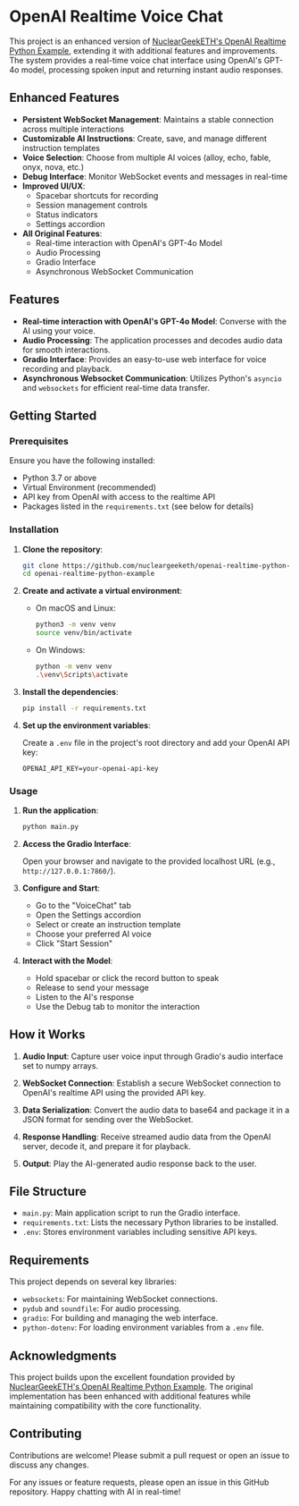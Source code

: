 # OpenAI Realtime Voice Chat

This project is an enhanced version of [NuclearGeekETH's OpenAI Realtime Python Example](https://github.com/nucleargeeketh/openai-realtime-python-example), extending it with additional features and improvements. The system provides a real-time voice chat interface using OpenAI's GPT-4o model, processing spoken input and returning instant audio responses.

## Enhanced Features

- **Persistent WebSocket Management**: Maintains a stable connection across multiple interactions
- **Customizable AI Instructions**: Create, save, and manage different instruction templates
- **Voice Selection**: Choose from multiple AI voices (alloy, echo, fable, onyx, nova, etc.)
- **Debug Interface**: Monitor WebSocket events and messages in real-time
- **Improved UI/UX**: 
  - Spacebar shortcuts for recording
  - Session management controls
  - Status indicators
  - Settings accordion
- **All Original Features**:
  - Real-time interaction with OpenAI's GPT-4o Model
  - Audio Processing
  - Gradio Interface
  - Asynchronous WebSocket Communication

## Features

- **Real-time interaction with OpenAI's GPT-4o Model**: Converse with the AI using your voice.
- **Audio Processing**: The application processes and decodes audio data for smooth interactions.
- **Gradio Interface**: Provides an easy-to-use web interface for voice recording and playback.
- **Asynchronous Websocket Communication**: Utilizes Python's `asyncio` and `websockets` for efficient real-time data transfer.

## Getting Started

### Prerequisites

Ensure you have the following installed:

- Python 3.7 or above
- Virtual Environment (recommended)
- API key from OpenAI with access to the realtime API
- Packages listed in the `requirements.txt` (see below for details)

### Installation

1. **Clone the repository**:

   ```bash
   git clone https://github.com/nucleargeeketh/openai-realtime-python-example.git
   cd openai-realtime-python-example
   ```

2. **Create and activate a virtual environment**:

   - On macOS and Linux:
     ```bash
     python3 -m venv venv
     source venv/bin/activate
     ```
   - On Windows:
     ```bash
     python -m venv venv
     .\venv\Scripts\activate
     ```

3. **Install the dependencies**:

   ```bash
   pip install -r requirements.txt
   ```

4. **Set up the environment variables**:

   Create a `.env` file in the project's root directory and add your OpenAI API key:
   
   ```
   OPENAI_API_KEY=your-openai-api-key
   ```

### Usage

1. **Run the application**:

   ```bash
   python main.py
   ```

2. **Access the Gradio Interface**:

   Open your browser and navigate to the provided localhost URL (e.g., `http://127.0.0.1:7860/`).

3. **Configure and Start**:
   - Go to the "VoiceChat" tab
   - Open the Settings accordion
   - Select or create an instruction template
   - Choose your preferred AI voice
   - Click "Start Session"

4. **Interact with the Model**:
   - Hold spacebar or click the record button to speak
   - Release to send your message
   - Listen to the AI's response
   - Use the Debug tab to monitor the interaction

## How it Works

1. **Audio Input**: Capture user voice input through Gradio's audio interface set to numpy arrays.

2. **WebSocket Connection**: Establish a secure WebSocket connection to OpenAI's realtime API using the provided API key.

3. **Data Serialization**: Convert the audio data to base64 and package it in a JSON format for sending over the WebSocket.

4. **Response Handling**: Receive streamed audio data from the OpenAI server, decode it, and prepare it for playback.

5. **Output**: Play the AI-generated audio response back to the user.

## File Structure

- `main.py`: Main application script to run the Gradio interface.
- `requirements.txt`: Lists the necessary Python libraries to be installed.
- `.env`: Stores environment variables including sensitive API keys.

## Requirements

This project depends on several key libraries:

- `websockets`: For maintaining WebSocket connections.
- `pydub` and `soundfile`: For audio processing.
- `gradio`: For building and managing the web interface.
- `python-dotenv`: For loading environment variables from a `.env` file.

## Acknowledgments

This project builds upon the excellent foundation provided by [NuclearGeekETH's OpenAI Realtime Python Example](https://github.com/nucleargeeketh/openai-realtime-python-example). The original implementation has been enhanced with additional features while maintaining compatibility with the core functionality.

## Contributing

Contributions are welcome! Please submit a pull request or open an issue to discuss any changes.

For any issues or feature requests, please open an issue in this GitHub repository. Happy chatting with AI in real-time!
